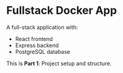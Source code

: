 # Fullstack Docker App

A full-stack application with:
- React frontend
- Express backend
- PostgreSQL database

This is **Part 1**: Project setup and structure.
